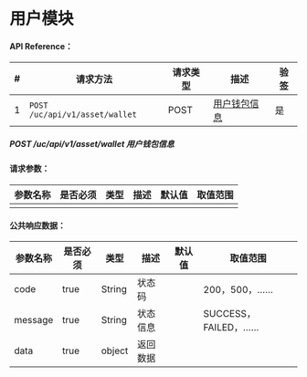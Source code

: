 # 用户模块


#### API Reference：

<table>
    <thead>
        <tr>
            <th>#</th>
            <th>请求方法</th>
            <th>请求类型</th>
            <th>描述</th>
            <th>验签</th>
        </tr>
    </thead>
    <tbody>
        <tr>
            <td>1</td>
            <td><code>POST /uc/api/v1/asset/wallet</code></td>
            <td>POST</td>
            <td><a href="#wallet">用户钱包信息</a></td>
            <td>是</td>
        </tr>       
    </tbody>
</table>



<h5 id="wallet">POST /uc/api/v1/asset/wallet    用户钱包信息</h4>

#### 请求参数：
					
<table>
    <thead>
        <tr>
            <th>参数名称</th>
            <th>是否必须</th>
            <th>类型</th>
            <th>描述</th>
            <th>默认值</th>
            <th>取值范围</th>
        </tr>
    </thead>
    <tbody>
        <tr>
            <td></td>
            <td></td>
            <td></td>
            <td></td>
            <td></td>
            <td></td>
        </tr>       
    </tbody>
</table>


#### 公共响应数据：
					
<table>
    <thead>
        <tr>
            <th>参数名称</th>
            <th>是否必须</th>
            <th>类型</th>
            <th>描述</th>
            <th>默认值</th>
            <th>取值范围</th>
        </tr>
    </thead>
    <tbody>
        <tr>
            <td>code</td>
            <td>true</td>
            <td>String</td>
            <td>状态码</td>
            <td></td>
            <td>200，500，……</td>
        </tr>  
        <tr>
            <td>message</td>
            <td>true</td>
            <td>String</td>
            <td>状态信息</td>
            <td></td>
            <td>SUCCESS，FAILED，……</td>
        </tr>  
        <tr>
            <td>data</td>
            <td>true</td>
            <td>object</td>
            <td>返回数据</td>
            <td></td>
            <td></td>
        </tr>       
    </tbody>
</table>